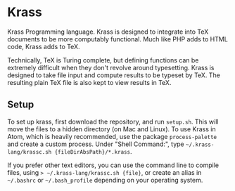 # Krass

Krass Programming language. Krass is designed to integrate into TeX documents to be more computably functional. Much like PHP adds to HTML code, Krass adds to TeX. 

Technically, TeX is Turing complete, but defining functions can be extremely difficult when they don't revolve around typesetting. Krass is designed to take file input and compute results to be typeset by TeX. The resulting plain TeX file is also kept to view results in TeX. 

## Setup

To set up krass, first download the repository, and run `setup.sh`. This will move the files to a hidden directory (on Mac and Linux). To use Krass in Atom, which is heavily recommended, use the package `process-palette` and create a custom process. Under "Shell Command:", type `~/.krass-lang/krassc.sh {fileDirAbsPath}/*.krass`.

If you prefer other text editors, you can use the command line to compile files, using `> ~/.krass-lang/krassc.sh {file}`, or create an alias in `~/.bashrc` or `~/.bash_profile` depending on your operating system.
